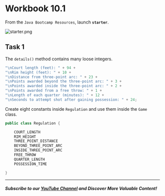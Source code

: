 # Workbook 10.1

From the `Java Bootcamp Resources`, launch **`starter`**.

![starter.png](https://firebasestorage.googleapis.com/v0/b/learnthepart-75aed.appspot.com/o/images%2F87bced44-2cd9-4db0-9a76-22125c478254?alt=media&token=7dc717de-b9d3-40c6-9ec2-32908aa28976)

## Task 1

The `details()` method contains many loose integers.
```java
"\nCourt length (feet): " + 94 + 
"\nRim height (feet): " + 10 + 
"\nDistance from three-point arc: " + 23 + 
"\nPoints awarded beyond the three-point arc: " + 3 +
"\nPoints awarded inside the three-point arc: " + 2 +
"\nPoints awarded from a free throw: " + 1 + 
"\nLength of each quarter (minutes): " + 12 +
"\nSeconds to attempt shot after gaining possession: " + 24;
```
Create eight constants inside `Regulation` and use them inside the `Game` class.
```java
public class Regulation {

    COURT_LENGTH
    RIM_HEIGHT
    THREE_POINT_DISTANCE
    BEYOND_THREE_POINT_ARC
    INSIDE_THREE_POINT_ARC 
    FREE_THROW
    QUARTER_LENGTH
    POSSESSION_TIME 

}
```

----------
##### Subscribe to our [YouTube Channel](https://www.youtube.com/@RayanSlim087?sub_confirmation=1) and Discover More Valuable Content!